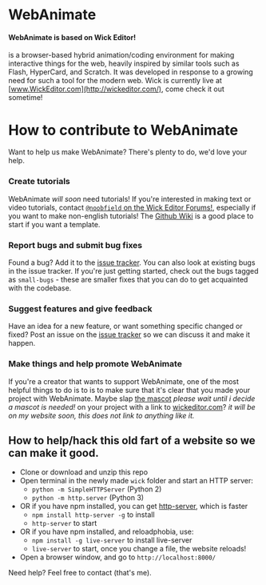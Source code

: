 # WebAnimate
#### WebAnimate is based on Wick Editor!

 is a browser-based hybrid animation/coding environment for making interactive things for the web, heavily inspired by similar tools such as Flash, HyperCard, and Scratch. It was developed in response to a growing need for such a tool for the modern web. Wick is currently live at [www.WickEditor.com](http://wickeditor.com/), come check it out sometime!

# How to contribute to WebAnimate
Want to help us make WebAnimate? There's plenty to do, we'd love your help.

### Create tutorials
WebAnimate *will soon* need tutorials! If you're interested in making text or video tutorials, contact [`@noobfield` on the Wick Editor Forums!](https://forum.wickeditor.com/u/noobfield/summary), especially if you want to make non-english tutorials! The [Github Wiki](https://github.com/InternetAstronaut/web-animate/wiki) is a good place to start if you want a template.

### Report bugs and submit bug fixes
Found a bug? Add it to the [issue tracker](https://github.com/InternetAstronaut/web-animate/issues). You can also look at existing bugs in the issue tracker. If you're just getting started, check out the bugs tagged as `small-bugs` - these are smaller fixes that you can do to get acquainted with the codebase.

### Suggest features and give feedback
Have an idea for a new feature, or want something specific changed or fixed? Post an issue on the [issue tracker](https://github.com/InternetAstronaut/web-animate/issues) so we can discuss it and make it happen.

### Make things and help promote WebAnimate
If you're a creator that wants to support WebAnimate, one of the most helpful things to do is to is to make sure that it's clear that you made your project with WebAnimate. Maybe slap [the mascot](https://github.com/zrispo/wick/blob/master/site/img/flashy.png) *please wait until i decide a mascot is needed!* on your project with a link to [wickeditor.com](http://wickeditor.com/)? *it will be on my website soon, this does not link to anything like it.*

## How to help/hack this old fart of a website so we can make it good.
* Clone or download and unzip this repo
* Open terminal in the newly made `wick` folder and start an HTTP server:
  * `python -m SimpleHTTPServer` (Python 2)
  * `python -m http.server` (Python 3)
* OR if you have npm installed, you can get [http-server](https://github.com/indexzero/http-server), which is faster
  * `npm install http-server -g` to install
  * `http-server` to start
* OR if you have npm installed, and reloadphobia, use:
  * `npm install -g live-server` to install live-server
  * `live-server` to start, once you change a file, the website reloads!
* Open a browser window, and go to `http://localhost:8000/`

Need help? Feel free to contact []() (that's me).
